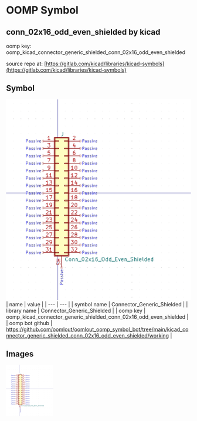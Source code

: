 # OOMP Symbol  
## conn_02x16_odd_even_shielded  by kicad  
  
oomp key: oomp_kicad_connector_generic_shielded_conn_02x16_odd_even_shielded  
  
source repo at: [https://gitlab.com/kicad/libraries/kicad-symbols](https://gitlab.com/kicad/libraries/kicad-symbols)  
## Symbol  
  
[![working.png](working_600.png)](working.png)  
| name | value | 
| --- | --- | 
| symbol name | Connector_Generic_Shielded | 
| library name | Connector_Generic_Shielded | 
| oomp key | oomp_kicad_connector_generic_shielded_conn_02x16_odd_even_shielded | 
| oomp bot github | https://github.com/oomlout/oomlout_oomp_symbol_bot/tree/main/kicad_connector_generic_shielded_conn_02x16_odd_even_shielded/working | 
## Images  
  
[![working.png](working_140.png)](working.png)  
